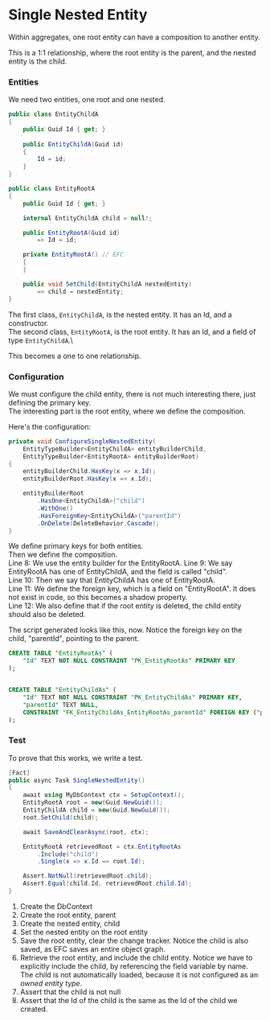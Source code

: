 # Single Nested Entity
Within aggregates, one root entity can have a composition to another entity.

This is a 1:1 relationship, where the root entity is the parent, and the nested entity is the child.

### Entities
We need two entities, one root and one nested.

```csharp
public class EntityChildA
{
    public Guid Id { get; }
    
    public EntityChildA(Guid id)
    {
        Id = id;
    }
}

public class EntityRootA
{
    public Guid Id { get; }

    internal EntityChildA child = null!;

    public EntityRootA(Guid id)
        => Id = id;

    private EntityRootA() // EFC
    {
    }

    public void SetChild(EntityChildA nestedEntity)
        => child = nestedEntity;
}
```

The first class, `EntityChildA`, is the nested entity. It has an Id, and a constructor.\
The second class, `EntityRootA`, is the root entity. It has an Id, and a field of type `EntityChildA`.\

This becomes a one to one relationship.

### Configuration
We must configure the child entity, there is not much interesting there, just defining the primary key.\
The interesting part is the root entity, where we define the composition.

Here's the configuration:

```csharp
private void ConfigureSingleNestedEntity(
    EntityTypeBuilder<EntityChildA> entityBuilderChild,
    EntityTypeBuilder<EntityRootA> entityBuilderRoot)
{
    entityBuilderChild.HasKey(x => x.Id);
    entityBuilderRoot.HasKey(x => x.Id);

    entityBuilderRoot
        .HasOne<EntityChildA>("child")
        .WithOne()
        .HasForeignKey<EntityChildA>("parentId")
        .OnDelete(DeleteBehavior.Cascade);
}
```
We define primary keys for both entities.\
Then we define the composition.\
Line 8: We use the entity builder for the EntityRootA.
Line 9: We say EntityRootA has one of EntityChildA, and the field is called "child".\
Line 10: Then we say that EntityChildA has one of EntityRootA.\
Line 11: We define the foreign key, which is a field on "EntityRootA". It does not exist in code, so this becomes a shadow property.\
Line 12: We also define that if the root entity is deleted, the child entity should also be deleted.

The script generated looks like this, now. 
Notice the foreign key on the child, "parentId", pointing to the parent.

```sql
CREATE TABLE "EntityRootAs" (
    "Id" TEXT NOT NULL CONSTRAINT "PK_EntityRootAs" PRIMARY KEY
);


CREATE TABLE "EntityChildAs" (
    "Id" TEXT NOT NULL CONSTRAINT "PK_EntityChildAs" PRIMARY KEY,
    "parentId" TEXT NULL,
    CONSTRAINT "FK_EntityChildAs_EntityRootAs_parentId" FOREIGN KEY ("parentId") REFERENCES "EntityRootAs" ("Id") ON DELETE CASCADE
);
```

### Test
To prove that this works, we write a test.

```csharp
[Fact]
public async Task SingleNestedEntity()
{
    await using MyDbContext ctx = SetupContext();
    EntityRootA root = new(Guid.NewGuid());
    EntityChildA child = new(Guid.NewGuid());
    root.SetChild(child);

    await SaveAndClearAsync(root, ctx);

    EntityRootA retrievedRoot = ctx.EntityRootAs
        .Include("child")
        .Single(x => x.Id == root.Id);

    Assert.NotNull(retrievedRoot.child);
    Assert.Equal(child.Id, retrievedRoot.child.Id);
}
```
1) Create the DbContext
2) Create the root entity, parent
3) Create the nested entity, child
4) Set the nested entity on the root entity
5) Save the root entity, clear the change tracker. Notice the child is also saved, as EFC saves an entire object graph.
6) Retrieve the root entity, and include the child entity. Notice we have to explicitly include the child, by referencing the field variable by name. The child is not automatically loaded, because it is not configured as an _owned entity type_.
7) Assert that the child is not null
8) Assert that the Id of the child is the same as the Id of the child we created.